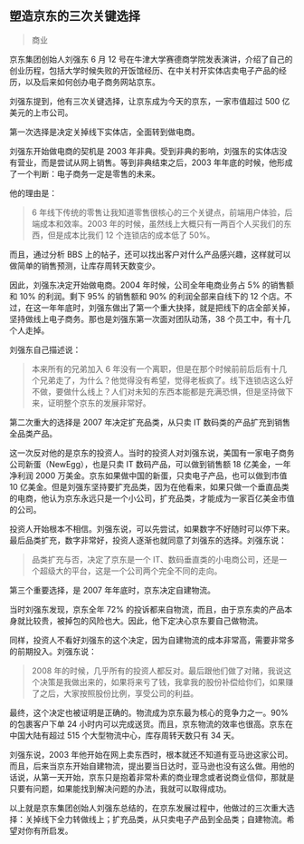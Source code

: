 ## 塑造京东的三次关键选择

> 商业

京东集团创始人刘强东 6 月 12 号在牛津大学赛德商学院发表演讲，介绍了自己的创业历程，包括大学时候失败的开饭馆经历、在中关村开实体店卖电子产品的经历，以及后来如何创办电子商务网站京东。

刘强东提到，他有三次关键选择，让京东成为今天的京东，一家市值超过 500 亿美元的上市公司。

第一次选择是决定关掉线下实体店，全面转到做电商。

刘强东开始做电商的契机是 2003 年非典。受到非典的影响，刘强东的实体店没有营业，而是尝试从网上销售。等到非典结束之后，2003 年年底的时候，他形成了一个判断：电子商务一定是零售的未来。

他的理由是：

> 6 年线下传统的零售让我知道零售很核心的三个关键点，前端用户体验，后端成本和效率。2003 年的时候，虽然线上大概只有一两百个人买我们的东西，但是成本比我们 12 个连锁店的成本低了 50%。

而且，通过分析 BBS 上的帖子，还可以找出客户对什么产品感兴趣，这样就可以做简单的销售预测，让库存周转天数变少。

因此，刘强东决定开始做电商。2004 年时候，公司全年电商业务占 5% 的销售额和 10% 的利润。剩下 95% 的销售额和 90% 的利润全部来自线下的 12 个店。不过，在这一年年底时，刘强东做出了第一个重大抉择，就是把线下的店全部关掉，坚持做线上电子商务。那也是刘强东第一次面对团队动荡，38 个员工中，有十几个人走掉。

刘强东自己描述说：

> 本来所有的兄弟加入 6 年没有一个离职，但是在那个时候前前后后有十几个兄弟走了，为什么？他觉得没有希望，觉得老板疯了。线下连锁店这么好不做，要做什么线上？人们对未知的东西本能都是充满恐惧，但是坚持做下来，证明整个京东的发展非常好。

第二次重大的选择是 2007 年决定扩充品类，从只卖 IT 数码类的产品扩充到销售全品类产品。

这一次反对他的是京东的投资人。当时的投资人对刘强东说，美国有一家电子商务公司新蛋（NewEgg），也是只卖 IT 数码产品，可以做到销售额 18 亿美金，一年净利润 2000 万美金。京东如果做中国的新蛋，只卖电子产品，也可以做到市值 10 亿美金。但是刘强东坚持要扩充品类，因为在他看来，如果只做一个垂直品类的电商，他认为京东永远只是一个小公司，扩充品类，才能成为一家百亿美金市值的公司。

投资人开始根本不相信。刘强东说，可以先尝试，如果数字不好随时可以停下来。最后品类扩充，数字非常好，投资人逐渐也就同意了刘强东的选择。刘强东说：

> 品类扩充与否，决定了京东是一个 IT、数码垂直类的小电商公司，还是一个超级大的平台，这是一个公司两个完全不同的走向。

第三个重要选择，是 2007 年年底时，京东决定自建物流。

当时刘强东发现，京东全年 72% 的投诉都来自物流，而且，由于京东卖的产品本身就比较贵，被掉包的风险也大。因此，他下定决心京东要自己做物流。

同样，投资人不看好刘强东的这个决定，因为自建物流的成本非常高，需要非常多的前期投入。刘强东说：

> 2008 年的时候，几乎所有的投资人都反对。最后跟他们做了对赌，我说这个决策是我做出来的，如果将来亏了钱，我拿我的股份补偿给你们，如果赚了之后，大家按照股份比例，享受公司的利益。

最终，这个决定也被证明是正确的。物流成为京东最为核心的竞争力之一。90% 的包裹客户下单 24 小时内可以完成送货。而且，京东物流的效率也很高。京东在中国大陆有超过 515 个大型物流中心，库存周转天数只有 34 天。

刘强东说，2003 年他开始在网上卖东西时，根本就还不知道有亚马逊这家公司。而且，后来当京东开始自建物流，提出要当日达时，亚马逊也没有这么做。用他的话说，从第一天开始，京东只是抱着非常朴素的商业理念或者说商业信仰，那就是只要有问题，如果能找到解决问题的办法，我就可以取得成功。

以上就是京东集团创始人刘强东总结的，在京东发展过程中，他做过的三次重大选择：关掉线下全力转做线上；扩充品类，从只卖电子产品到全品类；自建物流。希望对你有所启发。
